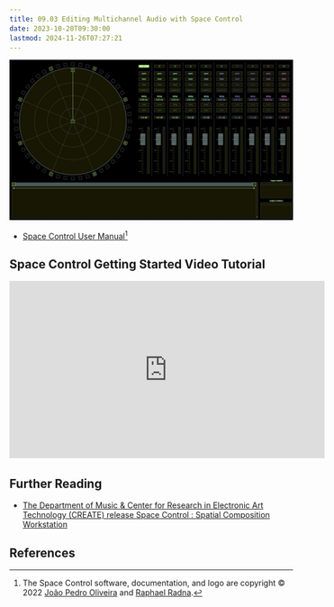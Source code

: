 ```yaml
---
title: 09.03 Editing Multichannel Audio with Space Control
date: 2023-10-20T09:30:00
lastmod: 2024-11-26T07:27:21
---
```


[![Space Control Multi Channel Audio Editing](./attachments/20231020-space-control-multichannel-audio-editing-interface.jpg)](./attachments/20231020-space-control-multichannel-audio-editing-interface.jpg)

- [Space Control User Manual](./attachments/Space-Control-User-Manual.pdf)[^manual]

## Space Control Getting Started Video Tutorial

<div class="video-grid">

<div class="iframe-16-9-container">
<iframe class="youTubeIframe" width="560" height="315" src="https://www.youtube.com/embed/hYJ57K_lLjA" title="YouTube video player" frameborder="0" allow="accelerometer; autoplay; clipboard-write; encrypted-media; gyroscope; picture-in-picture; web-share" allowfullscreen></iframe>
</div>
</div>

## Further Reading

- [The Department of Music & Center for Research in Electronic Art Technology (CREATE) release Space Control : Spatial Composition Workstation](https://music.ucsb.edu/news/latest-news/department-music-center-research-electronic-art-technology-create-release-space)

## References

[^manual]: The Space Control software, documentation, and logo are copyright © 2022 [João Pedro Oliveira](https://music.ucsb.edu/people/faculty/joao-pedro-oliveira) and [Raphael Radna](https://music.ucsb.edu/people/grad-students/raphael-radna).
